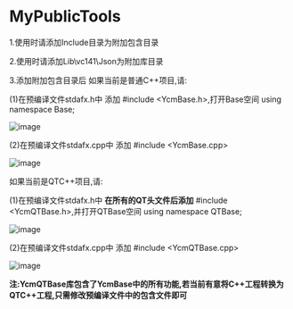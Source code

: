 # MyPublicTools
1.使用时请添加Include目录为附加包含目录

2.使用时请添加Lib\vc141\Json为附加库目录

3.添加附加包含目录后
如果当前是普通C++项目,请:

  (1)在预编译文件stdafx.h中 添加 #include <YcmBase.h>,打开Base空间 using namespace Base;
  
  ![image](https://user-images.githubusercontent.com/65977067/141692494-c192fc0b-48c2-41a5-81e1-db01fcf27585.png)

  (2)在预编译文件stdafx.cpp中 添加 #include <YcmBase.cpp>
  
  ![image](https://user-images.githubusercontent.com/65977067/141692502-5ebef9bd-c50f-4a96-add2-860547d5a18d.png)

如果当前是QTC++项目,请:

  (1)在预编译文件stdafx.h中 **在所有的QT头文件后添加** #include <YcmQTBase.h>,并打开QTBase空间 using namespace QTBase;
  
  ![image](https://user-images.githubusercontent.com/65977067/141692429-0de5be46-6e08-46fb-bd4d-5d463fb9d32a.png)

  (2)在预编译文件stdafx.cpp中 添加 #include <YcmQTBase.cpp>
  
  ![image](https://user-images.githubusercontent.com/65977067/141692439-46300dbd-2d19-459b-97af-03e5110a983e.png)

  
 **注:YcmQTBase库包含了YcmBase中的所有功能,若当前有意将C++工程转换为QTC++工程,只需修改预编译文件中的包含文件即可**
 

